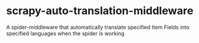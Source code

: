 # scrapy-auto-translation-middleware
A spider-middleware that automatically translate specified Item Fields into specified languages when the spider is working

